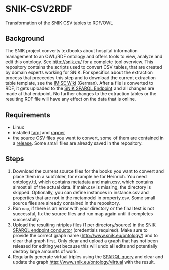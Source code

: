 # SNIK-CSV2RDF
Transformation of the SNIK CSV tables to RDF/OWL

## Background

The SNIK project converts textbooks about hospital information management to an OWL/RDF ontology and offers tools to view, analyze and edit this ontology. See http://snik.eu/ for a complete tool overview.
This repository contains the scripts used to convert CSV tables, that are created by domain experts working for SNIK.
For specifics about the extraction process that preceedes this step and to download the current extraction table template, see the [IMISE Wiki](https://wiki.imise.uni-leipzig.de/Projekte/SNIK/ontologie/extraktion?v=ph4) (German).
After a file is converted to RDF, it gets uploaded to the [SNIK SPARQL Endpoint](http://www.snik.eu/sparql) and all changes are made at that endpoint.
No further changes to the extraction tables or the resulting RDF file will have any effect on the data that is online.


## Requirements

* Linux
* installed [tarql](https://tarql.github.io/) and [rapper](http://librdf.org/raptor/rapper.html)
* the source CSV files you want to convert, some of them are contained in a [release](https://github.com/IMISE/snik-csv2rdf/releases). Some small files are already saved in the repository.

## Steps

1. Download the current source files for the books you want to convert and place them in a subfolder, for example he for Heinrich. You need ontology.ttl, which contains metadata and main.csv, which contains almost all of the actual data. If main.csv is missing, the directory is skipped. Optionally, you can define instances in instance.csv and properties that are not in the metamodel in property.csv. Some small source files are already contained in the repository.
2. Run `map`, if there is an error with your directory or the final test is not successful, fix the source files and run map again until it completes successfully.
3. Upload the resulting ntriples files (1 per directory/source) in the [SNIK SPARQL endpoint conductor](https://www.snik.eu/conductor) (credentials required). Make sure to provide the correct graph name (http://www.snik.eu/ontology/<abbreviation>) and to clear that graph first. Only clear and upload a graph that has not been released for editing yet because this will undo all edits and potentially destroy large amounts of work.
4. Regularily generate virtual triples using the [SPARQL query](https://github.com/IMISE/snik-ontology/blob/master/sparql/construct_virtual_triples_and_missing.sparql.txt) and clear and update the graph http://www.snik.eu/ontology/virtual with the result.
